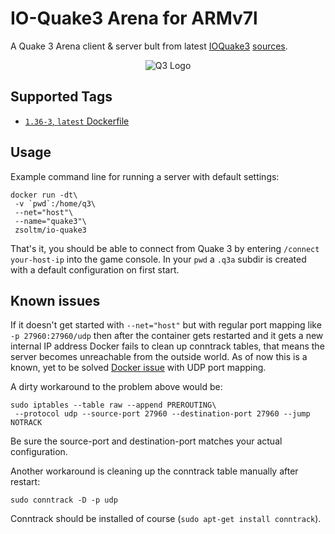 IO-Quake3 Arena for ARMv7l
=======================

A Quake 3 Arena client & server bult from latest [IOQuake3][ioquake3]
[sources][ioq3-arm-src].

<p align="center">
  <img src="https://raw.githubusercontent.com/zsoltm/ioq3/REL-1.36-2/misc/quake3-tango.png" alt="Q3 Logo"/>
</p>

## Supported Tags

+ [`1.36-3`, `latest` Dockerfile][dockerfile]

## Usage

Example command line for running a server with default settings:

    docker run -dt\
     -v `pwd`:/home/q3\
     --net="host"\
     --name="quake3"\
     zsoltm/io-quake3

That's it, you should be able to connect from Quake 3 by entering `/connect
your-host-ip` into the game console. In your `pwd` a `.q3a` subdir is created
with a default configuration on first start.

## Known issues

If it doesn't get started with `--net="host"` but with regular port mapping
like `-p 27960:27960/udp` then after the container gets restarted and it gets
a new internal IP address Docker fails to clean up conntrack tables, that
means the server becomes unreachable from the outside world. As of now this is
a known, yet to be solved [Docker issue][udp-bug] with UDP port mapping.

A dirty workaround to the problem above would be:

    sudo iptables --table raw --append PREROUTING\
     --protocol udp --source-port 27960 --destination-port 27960 --jump NOTRACK

Be sure the source-port and destination-port matches your actual configuration.

Another workaround is cleaning up the conntrack table manually after restart:

    sudo conntrack -D -p udp

Conntrack should be installed of course (`sudo apt-get install conntrack`).

[dockerfile]: https://github.com/zsoltm/docker/blob/ioq3-x86_64-1.36-3/armhf/apps/ioq3/Dockerfile "Dockerfile"
[udp-bug]: https://github.com/zsoltm/docker/blob/ioq3-x86-64-1.36-3/armhf/apps/ioq3/Dockerfile "Dockerfile"
[ioquake3]: http://ioquake3.org/
[ioq3-arm-src]: https://github.com/zsoltm/ioq3/releases
